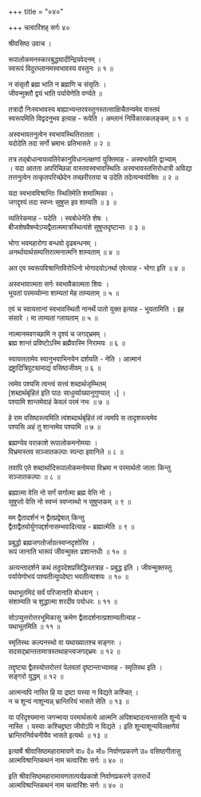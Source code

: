 +++
title = "०४०"

+++
चत्वारिंशह् सर्गः ४०   
  
श्रीवसिष्ठ उवाच ।  
  
रूपालोकमनस्कारबुद्ध्यादीन्द्रियवेदनम् ।  
स्वरूपं विदुरम्लानमस्वभावस्य वस्तुनः ॥ १ ॥  
  
न संसृतौ ब्रह्म भाति न ब्रह्मणि च संसृतिः ।  
जीवन्मुक्तौ द्वयं भाति पर्यायेणेति वर्ण्यते ॥   
  
तत्रादौ निःस्वभावस्य बाह्याभ्यन्तरवस्तुनस्तत्साक्षिचैतन्यमेव वास्तवं   
स्वरूपमिति विद्वदनुभव इत्याह - रूपेति । अम्लानं निर्विकारकलङ्कम् ॥ १ ॥  
  
अस्वभावतनुत्वेन स्वभावस्थितिरातता ।  
यदोदेति तदा सर्गो भ्रमाभः प्रतिभासते ॥ २ ॥  
  
तत्र तद्बोधान्वयव्यतिरेकानुविधानलक्षणां युक्तिमाह - अस्वभावेति द्वाभ्याम्   
। यदा आतता अपरिच्छिन्ना वास्तवस्वभावस्थितिः अस्वभावस्तत्तिरोधात्री अविद्या   
तत्तनुत्वेन तत्कृतपरिच्छेदेन तच्छरीरतया च उदेति तदेत्यन्वयोक्तिः ॥ २ ॥  
  
यदा स्वभावविश्रान्तिः स्थितिमेति शमात्मिका ।  
जगद्दृश्यं तदा स्वप्नः सुषुप्त इव शाम्यति ॥ ३ ॥  
  
व्यतिरेकमाह - यदेति । स्वबोधेनेति शेषः ।   
बीजशेषवैषम्येऽप्यद्वैतात्ममात्रस्थित्यंशे सुषुप्तदृष्टान्तः ॥ ३ ॥  
  
भोगा भवमहारोगा बन्धवो दृढबन्धनम् ।  
अनर्थायार्थसम्पत्तिरात्मनात्मनि शाम्यताम् ॥ ४ ॥  
  
अत एव स्वरूपविश्रान्तिविरोधिनो भोगादयोऽनर्था एवेत्याह - भोगा इति ॥ ४ ॥  
  
अस्वभावात्मता सर्गः स्वभावैकात्मता शिवः ।  
भूयतां परमव्योम्ना शाम्यतां मेह ताम्यताम् ॥ ५ ॥  
  
एवं च स्वायत्तानां स्वभावस्थितौ नानर्थे पातो युक्त इत्याह - भूयतामिति । इह   
संसारे । मा ताम्यतां ग्लायताम् ॥ ५ ॥  
  
नात्मानमवगच्छामि न दृश्यं च जगद्भ्रमम् ।  
ब्रह्म शान्तं प्रविष्टोऽस्मि ब्रह्मैवास्मि निरामयः ॥ ६ ॥  
  
स्वायत्ततामेव स्वानुभवाभिनयेन दर्शयति - नेति । आत्मानं   
द्रष्ट्रादित्रिपुट्यामाद्यं वसिष्ठजीवम् ॥ ६ ॥  
  
त्वमेव पश्यसि त्वन्त्वं सत्त्वं शब्दार्थजृम्भितम्   
[शब्दार्थबृंहितं इति पाठः साधुर्व्याख्यानुगुण्यात् ।] ।  
पश्यामि शान्तमेवाहं केवलं परमं नभः ॥ ७ ॥  
  
हे राम वसिष्ठस्त्वमिति त्वंशब्दार्थबृंहितं त्वं त्वमपि स तादृशस्त्वमेव   
पश्यसि अहं तु शान्तमेव पश्यामि ॥ ७ ॥  
  
ब्रह्मण्येव पराकाशे रूपालोकमनोमयाः ।  
विभ्रमास्तव सञ्जातकल्पाः स्पन्दा इवानिले ॥ ८ ॥  
  
तवापि एते शब्दार्थादिरूपालोकमनोमया विभ्रमा न परमार्थतो जाताः किन्तु   
सञ्जातकल्पाः ॥ ८ ॥  
  
ब्रह्मात्मा वेत्ति नो सर्गं सर्गात्मा ब्रह्म वेत्ति नो ।  
सुषुप्तो वेत्ति नो स्वप्नं स्वप्नस्थो न सुषुप्तकम् ॥ ९ ॥  
  
मम द्वैतादर्शनं न द्वैतप्रद्वेषात् किन्तु   
द्वैताद्वैतयोर्युगपद्दर्शनासम्भवादित्याह - ब्रह्मात्मेति ॥ ९ ॥  
  
प्रबुद्धो ब्रह्मजगतोर्जाग्रत्स्वप्नदृशोरिव ।  
रूपं जानाति भारूपं जीवन्मुक्तः प्रशान्तधीः ॥ १० ॥  
  
अत्यन्तादर्शने कथं तदुपदेशप्रसिद्धिस्तत्राह - प्रबुद्ध इति । जीवन्मुक्तस्तु   
पर्यायेणोभयं पश्यतीत्युपदेष्टा भवतीत्याशयः ॥ १० ॥  
  
यथाभूतमिदं सर्वं परिजानाति बोधवान् ।  
संशाम्यति च शुद्धात्मा शरदीव पयोधरः ॥ ११ ॥  
  
सोऽप्युत्तरोत्तरभूमिकासु क्रमेण द्वैतादर्शनात्प्रशाम्यतीत्याह -   
यथाभूतमिति ॥ ११ ॥  
  
स्मृतिस्थः कल्पनस्थो वा यथाख्यातश्च सङ्गरः ।  
सदसद्भ्रान्ततामात्रस्तथाहन्त्वजगद्भ्रमः ॥ १२ ॥  
  
तद्दृष्ट्या द्वैतस्योत्तरोत्तरं पेलवतां दृष्टान्ताभ्यामाह - स्मृतिस्थ इति ।   
सङ्गरो युद्धम् ॥ १२ ॥  
  
आत्मन्यपि नास्ति हि या द्रष्टा यस्या न विद्यते कश्चित् ।  
न च शून्यं नाशून्यन्न् भ्रान्तिरियं भासते सेति ॥ १३ ॥  
  
या परिदृश्यमाना जगन्माया परमार्थसत्ये आत्मनि अपिशब्दादत्यन्तासति शून्ये च   
नास्ति । यस्याः कश्चिद्द्रष्टा जीवोऽपि न विद्यते । इति शून्याशून्यविलक्षणेयं   
भ्रान्तिरनिर्वचनीयैव भासते इत्यर्थः ॥ १३ ॥  
  
इत्यार्षे श्रीवासिष्ठमहारामायणे वा० दे० मो० निर्वाणप्रकरणे उ० वसिष्ठगीतासु   
आत्मविश्रान्तिकथनं नाम चत्वारिंशः सर्गः ॥ ४० ॥  
  
इति श्रीवासिष्ठमहारामायणतात्पर्यप्रकाशे निर्वाणप्रकरणे उत्तरार्धे   
आत्मविश्रान्तिकथनं नाम चत्वारिंशः सर्गः ॥ ४० ॥  
  
  